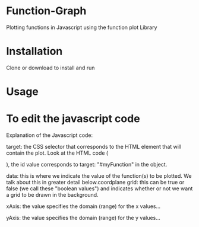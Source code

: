 # Function-Graph
Plotting functions in Javascript using the function plot Library


# Installation


Clone or download to install and run

# Usage



# To edit the javascript code


Explanation of the Javascript code:


target: the CSS selector that corresponds to the HTML element that will contain the plot. Look at the HTML code (<div id="myFunction"></div>), the id value corresponds to target: "#myFunction" in the object.

data: this is where we indicate the value of the function(s) to be plotted. We talk about this in greater detail below.coordplane
grid: this can be true or false (we call these "boolean values") and indicates whether or not we want a grid to be drawn in the background.

xAxis: the value specifies the domain (range) for the x values...

yAxis: the value specifies the domain (range) for the y values...
